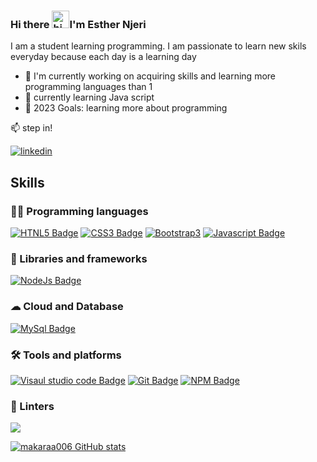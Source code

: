 <!--
**makaraa006/makaraa006** is a ✨ _special_ ✨ repository because its `README.md` (this file) appears on your GitHub profile.
-->

### Hi there <img src="https://user-images.githubusercontent.com/1303154/88677602-1635ba80-d120-11ea-84d8-d263ba5fc3c0.gif" width="28px" height="28px" alt="hi" />I'm Esther Njeri

I am a student learning programming. I am passionate to learn new skils everyday because each day is a learning day 

- 🔭 I'm currently working on acquiring skills and learning more programming languages than 1 
- 🌱 currently learning Java script 
- 🥅 2023 Goals: learning more about programming 

:mailbox: step in!


[![linkedin](./img/linkedin-dark.svg)](https://www.linkedin.com/in/esther-ndicu-4b8836243-dark-mode-only)
&nbsp;&nbsp;

  

## Skills

### 👨‍💻 Programming languages

[![HTNL5 Badge](https://img.shields.io/badge/HTML5-E34F26?style=for-the-badge&logo=html5&logoColor=white)](#) [![CSS3 Badge](https://img.shields.io/badge/CSS3-1572B6?style=for-the-badge&logo=css3&logoColor=white)](#) [![Bootstrap3](https://img.shields.io/badge/Bootstrap-563D7C?style=for-the-badge&logo=bootstrap&logoColor=white)](#) [![Javascript Badge](https://img.shields.io/badge/JavaScript-323330?style=for-the-badge&logo=javascript&logoColor=F7DF1E)](#)

### 🚀 Libraries and frameworks

 [![NodeJs Badge](https://img.shields.io/badge/Node.js-339933?style=for-the-badge&logo=nodedotjs&logoColor=white)](#)

 
 ### ☁ Cloud and Database

[![MySql Badge](https://img.shields.io/badge/MySQL-005C84?style=for-the-badge&logo=mysql&logoColor=white)](#)  

### 🛠 Tools and platforms

[![Visaul studio code Badge](https://img.shields.io/badge/Visual_Studio_Code-0078D4?style=for-the-badge&logo=visual%20studio%20code&logoColor=white)](#) [![Git Badge](https://img.shields.io/badge/GIT-E44C30?style=for-the-badge&logo=git&logoColor=white)](#) [![NPM Badge](	https://img.shields.io/badge/npm-CB3837?style=for-the-badge&logo=npm&logoColor=white)](#)

### 🧐 Linters
[![](https://img.shields.io/badge/eslint-3A33D1?style=for-the-badge&logo=eslint&logoColor=white)](#)


<!-- ### ⚒️ Stack  -->

<!-- [![Makaraa006 GitHub stats]https://github-readme-stats.vercel.app/api/top-langs/?username=makaraa006&layout=donut)](https://github.com/anuraghazra/github-readme-stats   -->

[![makaraa006 GitHub stats](https://github-readme-stats.vercel.app/api/top-langs/?username=makaraa006&langs_count=8&theme=dark&count_private=true&show_icons=true&layout=compact&hide_border=true&include_all_commits=true&&icon_color=fb8c00&title_color=FB8C00&bg_color=0d1117)](https://github.com/anuraghazra/github-readme-stats)


 <!-- [![GitHub Streak](https://github-readme-streak-stats.herokuapp.com?user=makaraa006&theme=dark&hide_border=true&ring=FB8C00&background=0d1117)](https://git.io/streak-stats) 
  -->



